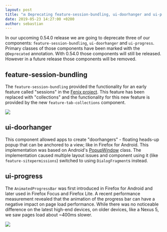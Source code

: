```yaml
---
layout: post
title: "🔚 Deprecating feature-session-bundling, ui-doorhanger and ui-progress"
date: 2019-05-23 14:27:00 +0200
author: sebastian
---
```


In our upcoming 0.54.0 release we are going to deprecate three of our components: `feature-session-bundling`, `ui-doorhanger` and `ui-progress`. Primary classes of those components have been marked with the `@Deprecated` annotation. With 0.54.0 those components will still be released. However in a future release those components will be removed.

## feature-session-bundling

The `feature-session-bundling` provided the functionality for an early feature called "sessions" in the [Fenix project](https://github.com/mozilla-mobile/fenix). This feature has been replaced with "collections" and the functionality for this new feature is provided by the new `feature-tab-collections` component.

![](/assets/images/blog/session-bundles.png)

## ui-doorhanger

This component allowed apps to create "doorhangers" - floating heads-up popup that can be anchored to a view; like in Firefox for Android. This implementation was based on Android's [PopupWindow](https://developer.android.com/reference/android/widget/PopupWindow) class. The implementation caused multiple layout issues and component using it (like `feature-sitepermissions`) switched to using `DialogFragment`s instead.

## ui-progress

The `AnimatedProgressBar` was first introduced in Firefox for Android and later used in Firefox Focus and Firefox Lite. A recent performance measurement revealed that the animation of the progress bar can have a negative impact on page load performance. While there was no noticeable difference on the latest high-end devices, on older devices, like a Nexus 5, we saw pages load about ~400ms slower.

![](/assets/images/blog/progress-performance.png)
